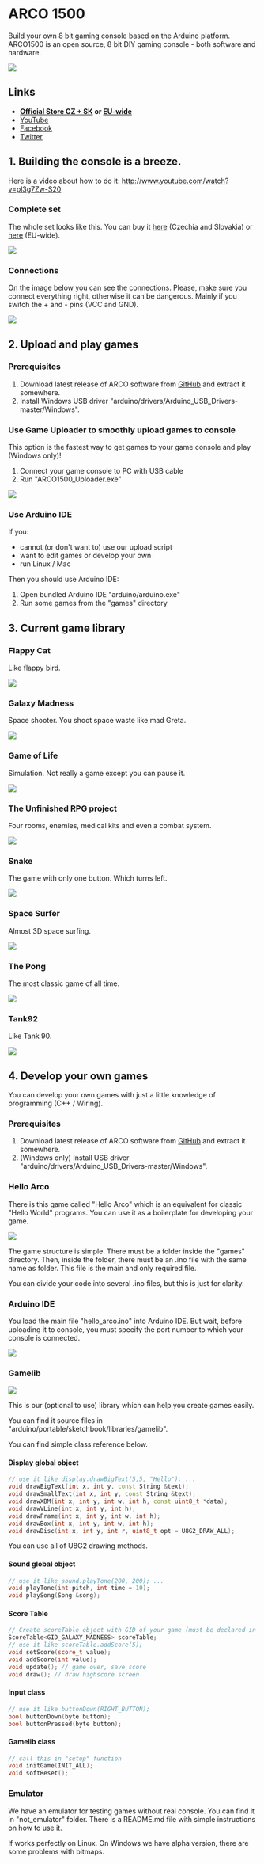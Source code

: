 # ARCO 1500

Build your own 8 bit gaming console based on the Arduino platform. ARCO1500 is an open source, 8 bit DIY gaming console - both software and hardware.

![](https://github.com/MichalSkoula/arco-1500/blob/master/assets/product.jpg)

## Links
* **[Official Store CZ + SK](https://www.bastlime.eu/c/36616-sady) or [EU-wide](https://www.shop.arco1500.com/)**
* [YouTube](https://www.youtube.com/playlist?list=PLZWNQlcHslXWuSwxoAaJYrSB9fYc1FXUI)
* [Facebook](https://www.facebook.com/bastlime/)
* [Twitter](https://twitter.com/MichalSkoula)

## 1. Building the console is a breeze. 

Here is a video about how to do it: http://www.youtube.com/watch?v=pl3g7Zw-S20

### Complete set 

The whole set looks like this. You can buy it [here](https://www.bastlime.eu/c/36616-sady) (Czechia and Slovakia) or [here](https://www.shop.arco1500.com/) (EU-wide).

![](https://github.com/MichalSkoula/arco-1500/blob/master/assets/arco1500-set.jpg)

### Connections

On the image below you can see the connections. Please, make sure you connect everything right, otherwise it can be dangerous. Mainly if you switch the + and - pins (VCC and GND).

![](https://github.com/MichalSkoula/arco-1500/blob/master/assets/arco-fritzing.png)

## 2. Upload and play games

### Prerequisites

1. Download latest release of ARCO software from [GitHub](https://github.com/MichalSkoula/arco-1500/releases) and extract it somewhere.
2. Install Windows USB driver "arduino/drivers/Arduino_USB_Drivers-master/Windows".

### Use Game Uploader to smoothly upload games to console

This option is the fastest way to get games to your game console and play (Windows only)!

1. Connect your game console to PC with USB cable
2. Run "ARCO1500_Uploader.exe"

![](https://github.com/MichalSkoula/arco-1500/blob/master/assets/arco_game_uploader.png)

### Use Arduino IDE

If you:

- cannot (or don't want to) use our upload script
- want to edit games or develop your own
- run Linux / Mac

Then you should use Arduino IDE:

1. Open bundled Arduino IDE "arduino/arduino.exe"
3. Run some games from the "games" directory

## 3. Current game library

### Flappy Cat
Like flappy bird.

![](https://github.com/MichalSkoula/arco-1500/blob/master/assets/games/flappy_cat.png)


### Galaxy Madness
Space shooter. You shoot space waste like mad Greta.

![](https://github.com/MichalSkoula/arco-1500/blob/master/assets/games/galaxy_madness.png)


### Game of Life
Simulation. Not really a game except you can pause it.

![](https://github.com/MichalSkoula/arco-1500/blob/master/assets/games/game_of_life.png)


### The Unfinished RPG project
Four rooms, enemies, medical kits and even a combat system.

![](https://github.com/MichalSkoula/arco-1500/blob/master/assets/games/rpg.png)


### Snake
The game with only one button. Which turns left.

![](https://github.com/MichalSkoula/arco-1500/blob/master/assets/games/snake.png)


### Space Surfer
Almost 3D space surfing.

![](https://github.com/MichalSkoula/arco-1500/blob/master/assets/games/space_surfer.png)


### The Pong
The most classic game of all time.

![](https://github.com/MichalSkoula/arco-1500/blob/master/assets/games/the_pong.png)


### Tank92
Like Tank 90.

![](https://github.com/MichalSkoula/arco-1500/blob/master/assets/games/tank92.png)

## 4. Develop your own games


You can develop your own games with just a little knowledge of programming (C++ / Wiring). 

### Prerequisites

1. Download latest release of ARCO software from [GitHub](https://github.com/MichalSkoula/arco-1500/releases) and extract it somewhere.
2. (Windows only) Install USB driver "arduino/drivers/Arduino_USB_Drivers-master/Windows".

### Hello Arco

There is this game called "Hello Arco" which is an equivalent for classic "Hello World" programs. You can use it as a boilerplate for developing your game.

![](https://github.com/MichalSkoula/arco-1500/blob/master/assets/hello_arco.png)

The game structure is simple. There must be a folder inside the "games" directory. Then, inside the folder, there must be an .ino file with the same name as folder. This file is the main and only required file. 

You can divide your code into several .ino files, but this is just for clarity.

### Arduino IDE

You load the main file "hello_arco.ino" into Arduino IDE. But wait, before uploading it to console, you must specify the port number to which your console is connected.

![](https://github.com/MichalSkoula/arco-1500/blob/master/assets/arduino_ide_select_port.png)

### Gamelib

![](https://github.com/MichalSkoula/arco-1500/blob/master/assets/gamelib_small.png)

This is our (optional to use) library which can help you create games easily. 

You can find it source files in "arduino/portable/sketchbook/libraries/gamelib".

You can find simple class reference below.

#### Display global object

```cpp
// use it like display.drawBigText(5,5, "Hello"); ...
void drawBigText(int x, int y, const String &text);
void drawSmallText(int x, int y, const String &text);
void drawXBM(int x, int y, int w, int h, const uint8_t *data);
void drawVLine(int x, int y, int h);
void drawFrame(int x, int y, int w, int h);
void drawBox(int x, int y, int w, int h);
void drawDisc(int x, int y, int r, uint8_t opt = U8G2_DRAW_ALL);
```

You can use all of U8G2 drawing methods. 

#### Sound global object

```cpp
// use it like sound.playTone(200, 200); ...
void playTone(int pitch, int time = 10);
void playSong(Song &song);
```

#### Score Table

```cpp
// Create scoreTable object with GID of your game (must be declared in score.h)
ScoreTable<GID_GALAXY_MADNESS> scoreTable;
// use it like scoreTable.addScore(5);
void setScore(score_t value);
void addScore(int value);
void update(); // game over, save score
void draw(); // draw highscore screen
```
#### Input class

```cpp
// use it like buttonDown(RIGHT_BUTTON);
bool buttonDown(byte button);
bool buttonPressed(byte button);
```
#### Gamelib class
```cpp
// call this in "setup" function
void initGame(INIT_ALL);
void softReset();
```

### Emulator

We have an emulator for testing games without real console. You can find it in "not_emulator" folder. There is a README.md file with simple instructions on how to use it.

If works perfectly on Linux. On Windows we have alpha version, there are some problems with bitmaps.

